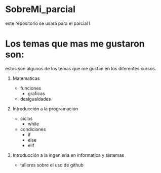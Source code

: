 # SobreMi_parcial
 este repositorio se usará para el parcial I
# Los temas que mas me gustaron son:

estos son algunos de los temas que me gustan en los diferentes cursos.

1. Matematicas
   - funciones
     - graficas
   - desigualdades

2. Introducción a la programación
   - ciclos
     - while
   - condiciones
     - if
     - else
     - elif

3. Introducción a la ingenieria en informatica y sistemas
   - talleres sobre el uso de github
   